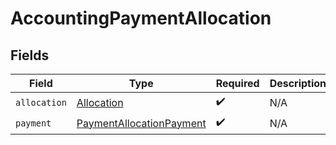 # AccountingPaymentAllocation


## Fields

| Field                                                                       | Type                                                                        | Required                                                                    | Description                                                                 |
| --------------------------------------------------------------------------- | --------------------------------------------------------------------------- | --------------------------------------------------------------------------- | --------------------------------------------------------------------------- |
| `allocation`                                                                | [Allocation](../../models/shared/Allocation.md)                             | :heavy_check_mark:                                                          | N/A                                                                         |
| `payment`                                                                   | [PaymentAllocationPayment](../../models/shared/PaymentAllocationPayment.md) | :heavy_check_mark:                                                          | N/A                                                                         |